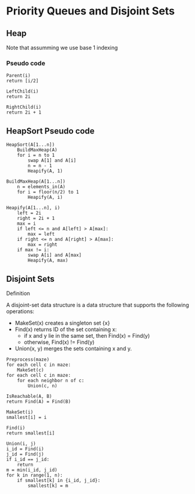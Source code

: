 # Priority Queues and Disjoint Sets

## Heap

Note that assumming we use base 1 indexing

### Pseudo code

```
Parent(i)
return [i/2]
```

```
LeftChild(i)
return 2i
```

```
RightChild(i)
return 2i + 1
```

## HeapSort Pseudo code

```
HeapSort(A[1...n])
    BuildMaxHeap(A)
    for i = n to 1
        swap A[1] and A[i]
        n = n - 1
        Heapify(A, 1)

BuildMaxHeap(A[1...n])
    n = elements_in(A)
    for i = floor(n/2) to 1
        Heapify(A, i)

Heapify(A[1...n], i)
    left = 2i
    right = 2i + 1
    max = i
    if left <= n and A[left] > A[max]:
        max = left
    if right <= n and A[right] > A[max]:
        max = right
    if max != i:
        swap A[i] and A[max]
        Heapify(A, max)
```

## Disjoint Sets

Definition

A disjoint-set data structure is a data structure that supports the following operations:

- MakeSet(x) creates a singleton set {x}
- Find(x) returns ID of the set containing x:
  - if x and y lie in the same set, then Find(x) = Find(y)
  - otherwise, Find(x) != Find(y)
- Union(x, y) merges the sets containing x and y.

```
Preprocess(maze)
for each cell c in maze:
    MakeSet(c)
for each cell c in maze:
    for each neighbor n of c:
        Union(c, n)
```

```
IsReachable(A, B)
return Find(A) = Find(B)
```

```
MakeSet(i)
smallest[i] = i
```

```
Find(i)
return smallest[i]
```

```
Union(i, j)
i_id = Find(i)
j_id = Find(j)
if i_id == j_id:
    return
m = min(i_id, j_id)
for k in range(1, n):
    if smallest[k] in {i_id, j_id}:
        smallest[k] = m
```

